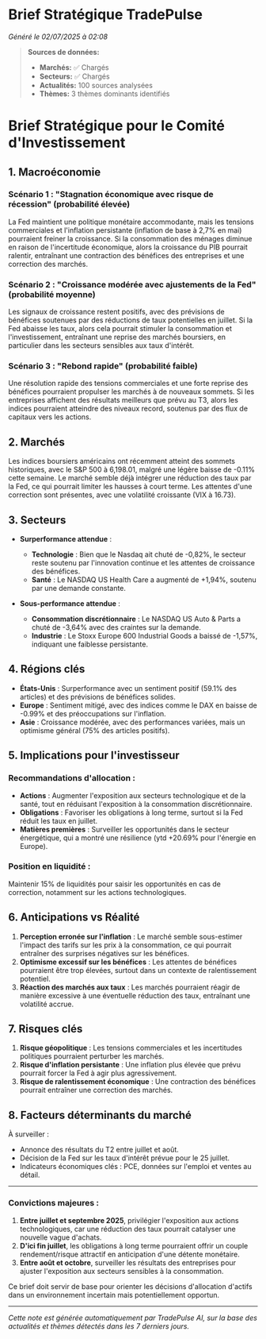 # Brief Stratégique TradePulse

*Généré le 02/07/2025 à 02:08*

> **Sources de données:**
> - **Marchés:** ✅ Chargés
> - **Secteurs:** ✅ Chargés
> - **Actualités:** 100 sources analysées
> - **Thèmes:** 3 thèmes dominants identifiés

# Brief Stratégique pour le Comité d'Investissement

## 1. Macroéconomie

### Scénario 1 : "Stagnation économique avec risque de récession" (probabilité élevée)
La Fed maintient une politique monétaire accommodante, mais les tensions commerciales et l'inflation persistante (inflation de base à 2,7% en mai) pourraient freiner la croissance. Si la consommation des ménages diminue en raison de l'incertitude économique, alors la croissance du PIB pourrait ralentir, entraînant une contraction des bénéfices des entreprises et une correction des marchés.

### Scénario 2 : "Croissance modérée avec ajustements de la Fed" (probabilité moyenne)
Les signaux de croissance restent positifs, avec des prévisions de bénéfices soutenues par des réductions de taux potentielles en juillet. Si la Fed abaisse les taux, alors cela pourrait stimuler la consommation et l'investissement, entraînant une reprise des marchés boursiers, en particulier dans les secteurs sensibles aux taux d'intérêt.

### Scénario 3 : "Rebond rapide" (probabilité faible)
Une résolution rapide des tensions commerciales et une forte reprise des bénéfices pourraient propulser les marchés à de nouveaux sommets. Si les entreprises affichent des résultats meilleurs que prévu au T3, alors les indices pourraient atteindre des niveaux record, soutenus par des flux de capitaux vers les actions.

## 2. Marchés

Les indices boursiers américains ont récemment atteint des sommets historiques, avec le S&P 500 à 6,198.01, malgré une légère baisse de -0.11% cette semaine. Le marché semble déjà intégrer une réduction des taux par la Fed, ce qui pourrait limiter les hausses à court terme. Les attentes d'une correction sont présentes, avec une volatilité croissante (VIX à 16.73).

## 3. Secteurs

- **Surperformance attendue** : 
  - **Technologie** : Bien que le Nasdaq ait chuté de -0,82%, le secteur reste soutenu par l'innovation continue et les attentes de croissance des bénéfices.
  - **Santé** : Le NASDAQ US Health Care a augmenté de +1,94%, soutenu par une demande constante.
  
- **Sous-performance attendue** :
  - **Consommation discrétionnaire** : Le NASDAQ US Auto & Parts a chuté de -3,64% avec des craintes sur la demande.
  - **Industrie** : Le Stoxx Europe 600 Industrial Goods a baissé de -1,57%, indiquant une faiblesse persistante.

## 4. Régions clés

- **États-Unis** : Surperformance avec un sentiment positif (59.1% des articles) et des prévisions de bénéfices solides.
- **Europe** : Sentiment mitigé, avec des indices comme le DAX en baisse de -0.99% et des préoccupations sur l'inflation.
- **Asie** : Croissance modérée, avec des performances variées, mais un optimisme général (75% des articles positifs).

## 5. Implications pour l'investisseur

### Recommandations d'allocation :
- **Actions** : Augmenter l'exposition aux secteurs technologique et de la santé, tout en réduisant l'exposition à la consommation discrétionnaire.
- **Obligations** : Favoriser les obligations à long terme, surtout si la Fed réduit les taux en juillet.
- **Matières premières** : Surveiller les opportunités dans le secteur énergétique, qui a montré une résilience (ytd +20.69% pour l'énergie en Europe).

### Position en liquidité :
Maintenir 15% de liquidités pour saisir les opportunités en cas de correction, notamment sur les actions technologiques.

## 6. Anticipations vs Réalité

1. **Perception erronée sur l'inflation** : Le marché semble sous-estimer l'impact des tarifs sur les prix à la consommation, ce qui pourrait entraîner des surprises négatives sur les bénéfices.
2. **Optimisme excessif sur les bénéfices** : Les attentes de bénéfices pourraient être trop élevées, surtout dans un contexte de ralentissement potentiel.
3. **Réaction des marchés aux taux** : Les marchés pourraient réagir de manière excessive à une éventuelle réduction des taux, entraînant une volatilité accrue.

## 7. Risques clés

1. **Risque géopolitique** : Les tensions commerciales et les incertitudes politiques pourraient perturber les marchés.
2. **Risque d'inflation persistante** : Une inflation plus élevée que prévu pourrait forcer la Fed à agir plus agressivement.
3. **Risque de ralentissement économique** : Une contraction des bénéfices pourrait entraîner une correction des marchés.

## 8. Facteurs déterminants du marché

À surveiller :
- Annonce des résultats du T2 entre juillet et août.
- Décision de la Fed sur les taux d'intérêt prévue pour le 25 juillet.
- Indicateurs économiques clés : PCE, données sur l'emploi et ventes au détail.

---

### Convictions majeures :
1. **Entre juillet et septembre 2025**, privilégier l'exposition aux actions technologiques, car une réduction des taux pourrait catalyser une nouvelle vague d'achats.
2. **D'ici fin juillet**, les obligations à long terme pourraient offrir un couple rendement/risque attractif en anticipation d'une détente monétaire.
3. **Entre août et octobre**, surveiller les résultats des entreprises pour ajuster l'exposition aux secteurs sensibles à la consommation.

Ce brief doit servir de base pour orienter les décisions d'allocation d'actifs dans un environnement incertain mais potentiellement opportun.

---

*Cette note est générée automatiquement par TradePulse AI, sur la base des actualités et thèmes détectés dans les 7 derniers jours.*
